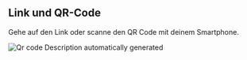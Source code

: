 ## Link und QR-Code
Gehe auf den Link oder scanne den QR Code mit deinem Smartphone.

![Qr code Description automatically
generated](./image10.png)